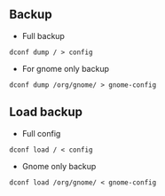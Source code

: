 ## Backup
- Full backup
```
dconf dump / > config
```
- For gnome only backup
```
dconf dump /org/gnome/ > gnome-config
```
## Load backup
- Full config
```
dconf load / < config
```
- Gnome only backup
```
dconf load /org/gnome/ < gnome-config
```
